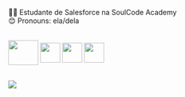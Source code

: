 👩‍🎓 Estudante de Salesforce na SoulCode Academy<br>
😊 Pronouns: ela/dela <br>

<div style="display: inline_block"><br>
<img align="center" height="50" width="60"  src="https://cdn.jsdelivr.net/gh/devicons/devicon/icons/salesforce/salesforce-original.svg" />
<img align="center" height="40" width="40" src="https://cdn.jsdelivr.net/gh/devicons/devicon/icons/html5/html5-original-wordmark.svg"/>
<img align="center" height="40" width="40"  src="https://cdn.jsdelivr.net/gh/devicons/devicon/icons/javascript/javascript-original.svg" />
<img align="center" height="40" width="40"  src="https://cdn.jsdelivr.net/gh/devicons/devicon/icons/css3/css3-original-wordmark.svg" />
</div> <br>

<a href="https://www.linkedin.com/in/mannuella-souza-3504a2160/" target="_blank"><img src="https://img.shields.io/badge/-LinkedIn-%230077B5?style=for-the-badge&logo=linkedin&logoColor=white" target="_blank"></a> 
 
